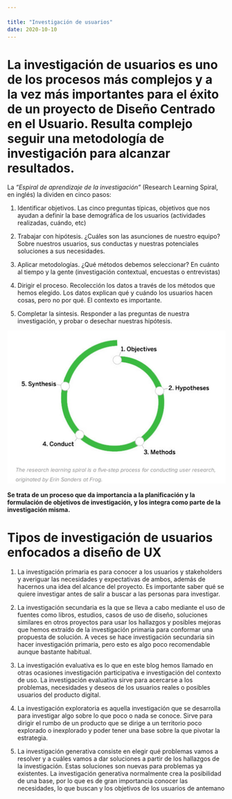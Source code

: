 ```yaml
---

title: "Investigación de usuarios"
date: 2020-10-10
---
```


# La investigación de usuarios es uno de los procesos más complejos y a la vez más importantes para el éxito de un proyecto de Diseño Centrado en el Usuario. Resulta complejo seguir una metodología de investigación para alcanzar resultados. 

La _“Espiral de aprendizaje de la investigación”_ (Research Learning Spiral, en inglés) la dividen en cinco pasos:

1. Identificar objetivos. Las cinco preguntas típicas, objetivos que nos ayudan a definir la base demográfica de los usuarios (actividades realizadas, cuándo, etc) 

2. Trabajar con hipótesis.  ¿Cuáles son las asunciones de nuestro equipo? Sobre nuestros usuarios, sus conductas y nuestras potenciales soluciones a sus necesidades.

3. Aplicar metodologías. ¿Qué métodos debemos seleccionar? En cuánto al tiempo y la gente (investigación contextual, encuestas o entrevistas) 

4. Dirigir el proceso. Recolección los datos a través de los métodos que hemos elegido. Los datos explican qué y cuándo los usuarios hacen cosas, pero no por qué. El contexto es importante. 

5. Completar la síntesis. Responder a las preguntas de nuestra investigación, y probar o desechar nuestras hipótesis. 

![Espiral de aprendizaje de la investigación](/img/25862171602_34592c335d_b.jpg)  

**Se trata de un proceso que da importancia a la planificación y la formulación de objetivos de investigación, y los integra como parte de la investigación misma.** 

# Tipos de investigación de usuarios enfocados a diseño de UX 

1. La investigación primaria es para conocer a los usuarios y stakeholders y averiguar las necesidades y expectativas de ambos, además de hacernos una idea del alcance del proyecto. Es importante saber qué se quiere investigar antes de salir a buscar a las personas para investigar. 

2. La investigación secundaria es la que se lleva a cabo mediante el uso de fuentes como libros, estudios, casos de uso de diseño, soluciones similares en otros proyectos para usar los hallazgos y posibles mejoras que hemos extraído de la investigación primaria para conformar una propuesta de solución. A veces se hace investigación secundaria sin hacer investigación primaria, pero esto es algo poco recomendable aunque bastante habitual. 

3. La investigación evaluativa es lo que en este blog hemos llamado en otras ocasiones investigación participativa e investigación del contexto de uso. La investigación evaluativa sirve para acercarse a los problemas, necesidades y deseos de los usuarios reales o posibles usuarios del producto digital. 

4. La investigación exploratoria es aquella investigación que se desarrolla para investigar algo sobre lo que poco o nada se conoce. Sirve para dirigir el rumbo de un producto que se dirige a un territorio poco explorado o inexplorado y poder tener una base sobre la que pivotar la estrategia. 

5. La investigación generativa consiste en elegir qué problemas vamos a resolver y a cuáles vamos a dar soluciones a partir de los hallazgos de la investigación. Estas soluciones son nuevas para problemas ya existentes. La investigación generativa normalmente crea la posibilidad de una base, por lo que es de gran importancia conocer las necesidades, lo que buscan y los objetivos de los usuarios de antemano